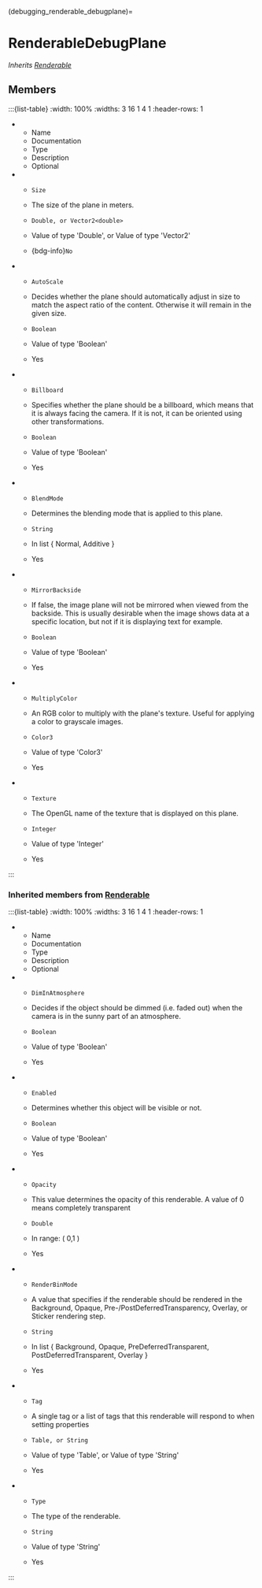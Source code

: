 



(debugging_renderable_debugplane)=
# RenderableDebugPlane

_Inherits [Renderable](#renderable)_




## Members


:::{list-table}
:width: 100%
:widths: 3 16 1 4 1
:header-rows: 1
*   - Name
    - Documentation
    - Type
    - Description
    - Optional

*   - `Size`
    - The size of the plane in meters.
    - `Double, or Vector2<double>`
    
    - Value of type 'Double', or Value of type 'Vector2<double>' 
    
    - {bdg-info}`No`
    
*   - `AutoScale`
    - Decides whether the plane should automatically adjust in size to match the aspect ratio of the content. Otherwise it will remain in the given size.
    - `Boolean`
    
    - Value of type 'Boolean' 
    
    - Yes
    
*   - `Billboard`
    - Specifies whether the plane should be a billboard, which means that it is always facing the camera. If it is not, it can be oriented using other transformations.
    - `Boolean`
    
    - Value of type 'Boolean' 
    
    - Yes
    
*   - `BlendMode`
    - Determines the blending mode that is applied to this plane.
    - `String`
    
    - In list { Normal, Additive } 
    
    - Yes
    
*   - `MirrorBackside`
    - If false, the image plane will not be mirrored when viewed from the backside. This is usually desirable when the image shows data at a specific location, but not if it is displaying text for example.
    - `Boolean`
    
    - Value of type 'Boolean' 
    
    - Yes
    
*   - `MultiplyColor`
    - An RGB color to multiply with the plane's texture. Useful for applying a color to grayscale images.
    - `Color3`
    
    - Value of type 'Color3' 
    
    - Yes
    
*   - `Texture`
    - The OpenGL name of the texture that is displayed on this plane.
    - `Integer`
    
    - Value of type 'Integer' 
    
    - Yes
    
:::



### Inherited members from [Renderable](#renderable)

:::{list-table}
:width: 100%
:widths: 3 16 1 4 1
:header-rows: 1
*   - Name
    - Documentation
    - Type
    - Description
    - Optional

*   - `DimInAtmosphere`
    - Decides if the object should be dimmed (i.e. faded out) when the camera is in the sunny part of an atmosphere.
    - `Boolean`
    
    - Value of type 'Boolean' 
    
    - Yes
    
*   - `Enabled`
    - Determines whether this object will be visible or not.
    - `Boolean`
    
    - Value of type 'Boolean' 
    
    - Yes
    
*   - `Opacity`
    - This value determines the opacity of this renderable. A value of 0 means completely transparent
    - `Double`
    
    - In range: ( 0,1 ) 
    
    - Yes
    
*   - `RenderBinMode`
    - A value that specifies if the renderable should be rendered in the Background, Opaque, Pre-/PostDeferredTransparency, Overlay, or Sticker rendering step.
    - `String`
    
    - In list { Background, Opaque, PreDeferredTransparent, PostDeferredTransparent, Overlay } 
    
    - Yes
    
*   - `Tag`
    - A single tag or a list of tags that this renderable will respond to when setting properties
    - `Table, or String`
    
    - Value of type 'Table', or Value of type 'String' 
    
    - Yes
    
*   - `Type`
    - The type of the renderable.
    - `String`
    
    - Value of type 'String' 
    
    - Yes
    
:::



















